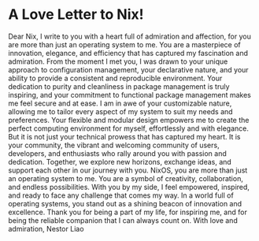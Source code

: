 # A Love Letter to Nix!
Dear Nix,
I write to you with a heart full of admiration and affection, for you are more than just an operating system to me. You are a masterpiece of innovation, elegance, and efficiency that has captured my fascination and admiration.
From the moment I met you, I was drawn to your unique approach to configuration management, your declarative nature, and your ability to provide a consistent and reproducible environment. Your dedication to purity and cleanliness in package management is truly inspiring, and your commitment to functional package management makes me feel secure and at ease.
I am in awe of your customizable nature, allowing me to tailor every aspect of my system to suit my needs and preferences. Your flexible and modular design empowers me to create the perfect computing environment for myself, effortlessly and with elegance.
But it is not just your technical prowess that has captured my heart. It is your community, the vibrant and welcoming community of users, developers, and enthusiasts who rally around you with passion and dedication. Together, we explore new horizons, exchange ideas, and support each other in our journey with you.
NixOS, you are more than just an operating system to me. You are a symbol of creativity, collaboration, and endless possibilities. With you by my side, I feel empowered, inspired, and ready to face any challenge that comes my way.
In a world full of operating systems, you stand out as a shining beacon of innovation and excellence. Thank you for being a part of my life, for inspiring me, and for being the reliable companion that I can always count on.
With love and admiration,
Nestor Liao

